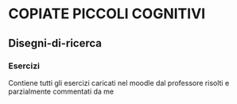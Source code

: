 # COPIATE PICCOLI COGNITIVI

## Disegni-di-ricerca
 
### Esercizi
Contiene tutti gli esercizi caricati nel moodle dal professore risolti e parzialmente commentati da me

